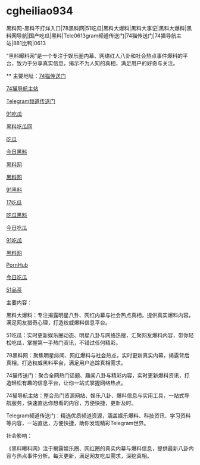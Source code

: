 # cgheiliao934
黑料网-黑料不打烊入口|78黑料网|51吃瓜|黑料大爆料|黑料大事记|黑料大爆料|黑料网导航|国产吃瓜|黑料|Tele0613gram频道传送门|74猫传送门|74猫导航主站|881比鸭|0613

“黑料曝料网”是一个专注于娱乐圈内幕、网络红人八卦和社会热点事件爆料的平台，致力于分享真实信息，揭示不为人知的真相，满足用户的好奇与关注。

** 主要地址：<a href="https://74mao.com/">74猫传送门</a>

<a href="https://74mao.com/">74猫导航主站</a>

<a href="https://74mao.com/">Telegram频道传送门</a>

<a href="https://91chiguahei.pages.dev/">91吃瓜</a>

<a href="https://chiguaqunzhongde.pages.dev/">黑料吃瓜网</a>

<a href="https://heiliaowangjin.pages.dev/">吃瓜</a>

<a href="https://jinriheiliao99.pages.dev/">今日黑料</a>

<a href="https://heiliaobudayang01.pages.dev/">黑料网</a>

<a href="https://heiliaowangjinri2.pages.dev/">黑料网</a>

<a href="https://heiliaochiguada.pages.dev/">91黑料</a>

<a href="https://17chiguabudayang.pages.dev/">17吃瓜</a>

<a href="https://chiguaheiliao01.pages.dev/">吃瓜黑料</a>

<a href="https://heiliaochuansong01.pages.dev/">今日吃瓜</a>

<a href="https://91chiguazhong.pages.dev/">91吃瓜</a>

<a href="https://heiliaowangjin01.pages.dev/">黑料网</a>

<a href="https://pornhubzuixin.pages.dev/">PornHub</a>

<a href="https://jinrichigua01.pages.dev/">今日吃瓜</a>

<a href="https://51pinchazui.pages.dev/">51品茶</a>

主要内容：

黑料大爆料：专注揭露明星八卦、网红内幕与社会热点真相，提供真实爆料内容，满足网友猎奇心理，打造权威爆料信息平台。

51吃瓜：实时更新娱乐圈动态、明星八卦与网络热搜，汇聚网友爆料内容，带你轻松吃瓜，掌握第一手热门资讯，不错过任何精彩。

78黑料网：聚焦明星绯闻、网红爆料与社会热点，实时更新真实内幕，揭露背后真相，打造权威黑料平台，满足用户追踪真相需求。

74猫传送门：聚合全网热门话题、趣闻八卦与精彩内容，实时更新爆料资讯，打造轻松有趣的信息平台，让你一站式掌握网络热点。

74猫导航主站：整合热门资源网站、娱乐八卦、爆料信息与实用工具，一站式导航服务，快速直达你想看的内容，方便快捷，更新及时。

Telegram频道传送门：精选优质频道资源，涵盖娱乐爆料、科技资讯、学习资料等内容，一站直达，方便快捷，助你发现精彩Telegram世界。

社会影响：

《黑料曝料网》注于揭露娱乐圈、网红圈的真实内幕与爆料信息，提供最新八卦内容与热点事件分析。每天更新，满足网友吃瓜需求，深挖真相。

